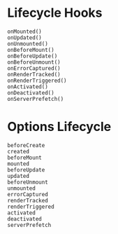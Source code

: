 # Lifecycle Hooks
    onMounted()
    onUpdated()
    onUnmounted()
    onBeforeMount()
    onBeforeUpdate()
    onBeforeUnmount()
    onErrorCaptured()
    onRenderTracked()
    onRenderTriggered()
    onActivated()
    onDeactivated()
    onServerPrefetch()

# Options Lifecycle
    beforeCreate
    created
    beforeMount
    mounted
    beforeUpdate
    updated
    beforeUnmount
    unmounted
    errorCaptured
    renderTracked
    renderTriggered
    activated
    deactivated
    serverPrefetch